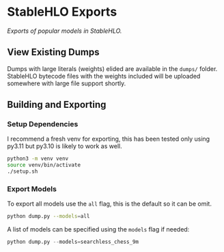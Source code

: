 # StableHLO Exports

_Exports of popular models in StableHLO._

## View Existing Dumps

Dumps with large literals (weights) elided are available in the `dumps/` folder.
StableHLO bytecode files with the weights included will be uploaded somewhere
with large file support shortly.

## Building and Exporting

### Setup Dependencies

I recommend a fresh venv for exporting, this has been tested only using py3.11
but py3.10 is likely to work as well.

```sh
python3 -m venv venv
source venv/bin/activate
./setup.sh
```

### Export Models

To export all models use the `all` flag, this is the default so it can be omit.

```sh
python dump.py --models=all
```

A list of models can be specified using the `models` flag if needed:

```py
python dump.py --models=searchless_chess_9m
```
